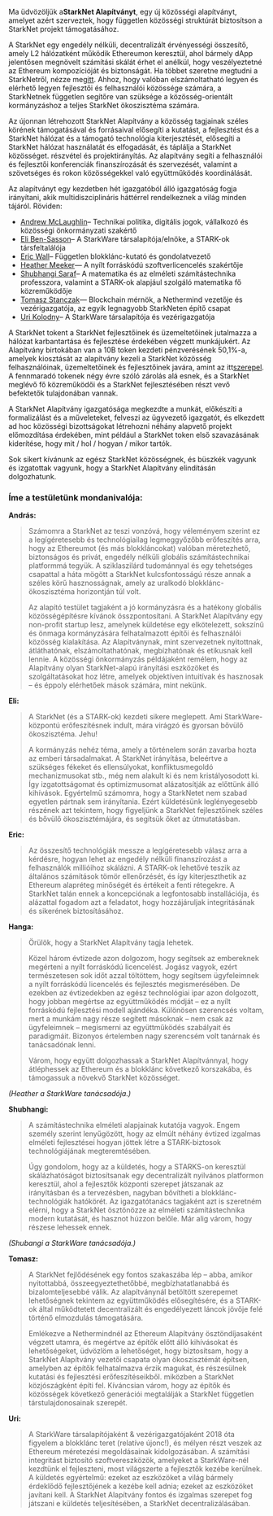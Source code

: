 Ma üdvözöljük a**StarkNet Alapítványt**, egy új közösségi alapítványt, amelyet azért szerveztek, hogy független közösségi struktúrát biztosítson a StarkNet projekt támogatásához.

A StarkNet egy engedély nélküli, decentralizált érvényességi összesítő, amely L2 hálózatként működik Ethereumon keresztül, ahol bármely dApp jelentősen megnövelt számítási skálát érhet el anélkül, hogy veszélyeztetné az Ethereum kompozícióját és biztonságát. Ha többet szeretne megtudni a StarkNetről, nézze meg[itt](https://starknet.io/). Ahhoz, hogy valóban elszámoltatható legyen és elérhető legyen fejlesztői és felhasználói közössége számára, a StarkNetnek független segítőre van szüksége a közösség-orientált kormányzáshoz a teljes StarkNet ökoszisztéma számára.

Az újonnan létrehozott StarkNet Alapítvány a közösség tagjainak széles körének támogatásával és forrásaival elősegíti a kutatást, a fejlesztést és a StarkNet hálózat és a támogató technológia kiterjesztését, elősegíti a StarkNet hálózat használatát és elfogadását, és táplálja a StarkNet közösséget. részvétel és projektirányítás. Az alapítvány segíti a felhasználói és fejlesztői konferenciák finanszírozását és szervezését, valamint a szövetséges és rokon közösségekkel való együttműködés koordinálását.

Az alapítványt egy kezdetben hét igazgatóból álló igazgatóság fogja irányítani, akik multidiszciplináris háttérrel rendelkeznek a világ minden tájáról. Röviden:

* [Andrew McLaughlin](https://andrew.mclaughl.in/about-me)– Technikai politika, digitális jogok, vállalkozó és közösségi önkormányzati szakértő
* [Eli Ben-Sasson](https://starkware.co/media-kit/?founder=Eli#founders)– A StarkWare társalapítója/elnöke, a STARK-ok társfeltalálója
* [Eric Wall](https://en.wikipedia.org/wiki/Eric_Wall_(researcher))– Független blokklánc-kutató és gondolatvezető
* [Heather Meeker](http://www.heathermeeker.com/)— A nyílt forráskódú szoftverlicencelés szakértője
* [Shubhangi Saraf](https://www.math.toronto.edu/ssaraf/)– A matematika és az elméleti számítástechnika professzora, valamint a STARK-ok alapjául szolgáló matematika fő közreműködője
* [Tomasz Stanczak](https://www.linkedin.com/in/tomaszkajetanstanczak/?originalSubdomain=uk)— Blockchain mérnök, a Nethermind vezetője és vezérigazgatója, az egyik legnagyobb StarkNeten építő csapat
* [Uri Kolodny](https://starkware.co/media-kit/?founder=Uri#founders)– A StarkWare társalapítója és vezérigazgatója

A StarkNet tokent a StarkNet fejlesztőinek és üzemeltetőinek jutalmazza a hálózat karbantartása és fejlesztése érdekében végzett munkájukért. Az Alapítvány birtokában van a 10B token kezdeti pénzverésének 50,1%-a, amelyek kiosztását az alapítvány kezeli a StarkNet közösség felhasználóinak, üzemeltetőinek és fejlesztőinek javára, amint az itt[szerepel](https://medium.com/starkware/part-3-starknet-token-design-5cc17af066c6). A fennmaradó tokenek négy évre szóló zárolás alá esnek, és a StarkNet meglévő fő közreműködői és a StarkNet fejlesztésében részt vevő befektetők tulajdonában vannak.

A StarkNet Alapítvány igazgatósága megkezdte a munkát, előkészíti a formalizálást és a műveleteket, felveszi az ügyvezető igazgatót, és elkezdett ad hoc közösségi bizottságokat létrehozni néhány alapvető projekt előmozdítása érdekében, mint például a StarkNet token első szavazásának kiderítése, hogy mit / hol / hogyan / mikor tartók.

Sok sikert kívánunk az egész StarkNet közösségnek, és büszkék vagyunk és izgatottak vagyunk, hogy a StarkNet Alapítvány elindításán dolgozhatunk.



### Íme a testületünk mondanivalója:

**András:**

> Számomra a StarkNet az teszi vonzóvá, hogy véleményem szerint ez a legígéretesebb és technológiailag legmeggyőzőbb erőfeszítés arra, hogy az Ethereumot (és más blokkláncokat) valóban méretezhető, biztonságos és privát, engedély nélküli globális számítástechnikai platformmá tegyük. A sziklaszilárd tudománnyal és egy tehetséges csapattal a háta mögött a StarkNet kulcsfontosságú része annak a széles körű hasznosságnak, amely az uralkodó blokklánc-ökoszisztéma horizontján túl volt.
> 
> Az alapító testület tagjaként a jó kormányzásra és a hatékony globális közösségépítésre kívánok összpontosítani. A StarkNet Alapítvány egy non-profit startup lesz, amelynek küldetése egy elkötelezett, sokszínű és önmaga kormányzására felhatalmazott építői és felhasználói közösség kialakítása. Az Alapítványnak, mint szervezetnek nyitottnak, átláthatónak, elszámoltathatónak, megbízhatónak és etikusnak kell lennie. A közösségi önkormányzás példájaként remélem, hogy az Alapítvány olyan StarkNet-alapú irányítási eszközöket és szolgáltatásokat hoz létre, amelyek objektíven intuitívak és hasznosak – és éppoly elérhetőek mások számára, mint nekünk.

**Eli:**

> A StarkNet (és a STARK-ok) kezdeti sikere meglepett. Ami StarkWare-központú erőfeszítésnek indult, mára virágzó és gyorsan bővülő ökoszisztéma. Jehu!
> 
> A kormányzás nehéz téma, amely a történelem során zavarba hozta az emberi társadalmakat. A StarkNet irányítása, beleértve a szükséges fékeket és ellensúlyokat, konfliktusmegoldó mechanizmusokat stb., még nem alakult ki és nem kristályosodott ki. Így izgatottságomat és optimizmusomat alázatosítják az előttünk álló kihívások. Egyértelmű számomra, hogy a StarkNetet nem szabad egyetlen pártnak sem irányítania. Ezért küldetésünk leglényegesebb részének azt tekintem, hogy figyeljünk a StarkNet fejlesztőinek széles és bővülő ökoszisztémájára, és segítsük őket az útmutatásban.

**Eric:**

> Az összesítő technológiák messze a legígéretesebb válasz arra a kérdésre, hogyan lehet az engedély nélküli finanszírozást a felhasználók millióihoz skálázni. A STARK-ok lehetővé teszik az általános számítások tömör ellenőrzését, és így kiterjeszthetik az Ethereum alapréteg minőségét és értékeit a fenti rétegekre. A StarkNet talán ennek a koncepciónak a legfontosabb installációja, és alázattal fogadom azt a feladatot, hogy hozzájáruljak integritásának és sikerének biztosításához.

**Hanga:**

> Örülök, hogy a StarkNet Alapítvány tagja lehetek.
> 
> Közel három évtizede azon dolgozom, hogy segítsek az embereknek megérteni a nyílt forráskódú licencelést. Jogász vagyok, ezért természetesen sok időt azzal töltöttem, hogy segítsem ügyfeleimnek a nyílt forráskódú licencelés és fejlesztés megismerésében. De ezekben az évtizedekben az egész technológiai ipar azon dolgozott, hogy jobban megértse az együttműködés módját – ez a nyílt forráskódú fejlesztési modell ajándéka. Különösen szerencsés voltam, mert a munkám nagy része segített másoknak – nem csak az ügyfeleimnek – megismerni az együttműködés szabályait és paradigmáit. Bizonyos értelemben nagy szerencsém volt tanárnak és tanácsadónak lenni.
> 
> Várom, hogy együtt dolgozhassak a StarkNet Alapítvánnyal, hogy átléphessek az Ethereum és a blokklánc következő korszakába, és támogassuk a növekvő StarkNet közösséget.

*(Heather a StarkWare tanácsadója.)*

**Shubhangi:**

> A számítástechnika elméleti alapjainak kutatója vagyok. Engem személy szerint lenyűgözött, hogy az elmúlt néhány évtized izgalmas elméleti fejlesztései hogyan jöttek létre a STARK-biztosok technológiájának megteremtésében.
> 
> Úgy gondolom, hogy az a küldetés, hogy a STARKS-on keresztül skálázhatóságot biztosítsanak egy decentralizált nyilvános platformon keresztül, ahol a fejlesztők központi szerepet játszanak az irányításban és a tervezésben, nagyban bővítheti a blokklánc-technológiák hatókörét. Az igazgatótanács tagjaként azt is szeretném elérni, hogy a StarkNet ösztönözze az elméleti számítástechnika modern kutatását, és hasznot húzzon belőle. Már alig várom, hogy részese lehessek ennek.

*(Shubangi a StarkWare tanácsadója.)*

**Tomasz:**

> A StarkNet fejlődésének egy fontos szakaszába lép – abba, amikor nyitottabbá, összeegyeztethetőbbé, megbízhatatlanabbá és bizalomteljesebbé válik. Az alapítványnál betöltött szerepemet lehetőségnek tekintem az együttműködés elősegítésére, és a STARK-ok által működtetett decentralizált és engedélyezett láncok jövője felé történő elmozdulás támogatására.
> 
> Emlékezve a Nethermindnél az Ethereum Alapítvány ösztöndíjasaként végzett utamra, és megértve az építők előtt álló kihívásokat és lehetőségeket, üdvözlöm a lehetőséget, hogy biztosítsam, hogy a StarkNet Alapítvány vezetői csapata olyan ökoszisztémát építsen, amelyben az építők felhatalmazva érzik magukat, és részesülnek kutatási és fejlesztési erőfeszítéseikből. miközben a StarkNet közjószágként építi fel. Kíváncsian várom, hogy az építők és közösségek következő generációi megtalálják a StarkNet független társtulajdonosainak szerepét.

**Uri:**

> A StarkWare társalapítójaként & vezérigazgatójaként 2018 óta figyelem a blokklánc teret (relatíve újonc!), és mélyen részt veszek az Ethereum méretezési megoldásainak kidolgozásában. A számítási integritást biztosító szoftvereszközök, amelyeket a StarkWare-nél kezdtünk el fejleszteni, most világszerte a fejlesztők kezébe kerülnek. A küldetés egyértelmű: ezeket az eszközöket a világ bármely érdeklődő fejlesztőjének a kezébe kell adnia; ezeket az eszközöket javítani kell. A StarkNet Alapítvány fontos és izgalmas szerepet fog játszani e küldetés teljesítésében, a StarkNet decentralizálásában.